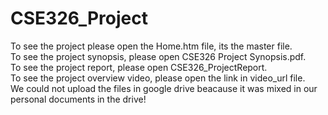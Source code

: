 # CSE326_Project
<html>  
To see the project please open the Home.htm file, its the master file.<br>
To see the project synopsis, please open CSE326 Project Synopsis.pdf.<br>
To see the project report, please open CSE326_ProjectReport.<br>
To see the project overview video, please open the link in video_url file.<br>
We could not upload the files in google drive beacause it was mixed in our personal documents in the drive!<br>
</html>
